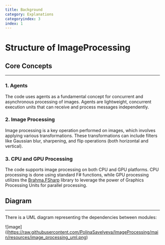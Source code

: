 ```yaml
---
title: Background
category: Explanations
categoryindex: 3
index: 1
---
```


# Structure of ImageProcessing

## Core Concepts

---

### 1. Agents
The code uses agents as a fundamental concept for concurrent and asynchronous processing of images. 
Agents are lightweight, concurrent execution units that can receive and process messages independently.

### 2. Image Processing
Image processing is a key operation performed on images, which involves applying various transformations. 
These transformations can include filters like Gaussian blur, sharpening, and flip operations (both horizontal and vertical).

### 3. CPU and GPU Processing
The code supports image processing on both CPU and GPU platforms. 
CPU processing is done using standard F# functions, while GPU processing utilizes the [Brahma.FSharp](https://github.com/YaccConstructor/Brahma.FSharp) library to leverage the power of Graphics Processing Units for parallel processing.


## Diagram

---

There is a UML diagram representing the dependencies between modules: 

![image]((https://raw.githubusercontent.com/PolinaSavelyeva/ImageProcessing/main/resources/image_processing_uml.png)
